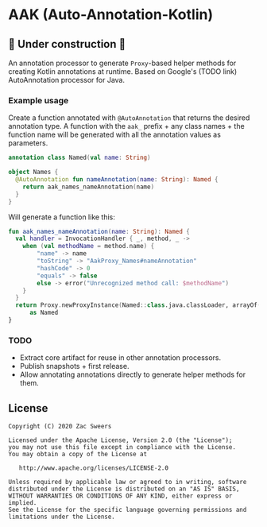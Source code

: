 AAK (Auto-Annotation-Kotlin)
============================

## 🚧 Under construction 🚧 ##

An annotation processor to generate `Proxy`-based helper methods for creating Kotlin annotations at
runtime. Based on Google's (TODO link) AutoAnnotation processor for Java.

### Example usage

Create a function annotated with `@AutoAnnotation` that returns the desired annotation type. A function
with the `aak_` prefix + any class names + the function name will be generated with all the annotation 
values as parameters.

```kotlin
annotation class Named(val name: String)

object Names {
  @AutoAnnotation fun nameAnnotation(name: String): Named {
    return aak_names_nameAnnotation(name)
  }
}
```

Will generate a function like this:

```kotlin
fun aak_names_nameAnnotation(name: String): Named {
  val handler = InvocationHandler { _, method, _ ->
    when (val methodName = method.name) {
        "name" -> name
        "toString" -> "AakProxy_Names#nameAnnotation"
        "hashCode" -> 0
        "equals" -> false
        else -> error("Unrecognized method call: $methodName")
    }
  }
  return Proxy.newProxyInstance(Named::class.java.classLoader, arrayOf(Named::class.java), handler)
      as Named
}
```

### TODO

- Extract core artifact for reuse in other annotation processors.
- Publish snapshots + first release.
- Allow annotating annotations directly to generate helper methods for them.

License
-------

    Copyright (C) 2020 Zac Sweers

    Licensed under the Apache License, Version 2.0 (the "License");
    you may not use this file except in compliance with the License.
    You may obtain a copy of the License at

       http://www.apache.org/licenses/LICENSE-2.0

    Unless required by applicable law or agreed to in writing, software
    distributed under the License is distributed on an "AS IS" BASIS,
    WITHOUT WARRANTIES OR CONDITIONS OF ANY KIND, either express or implied.
    See the License for the specific language governing permissions and
    limitations under the License.
